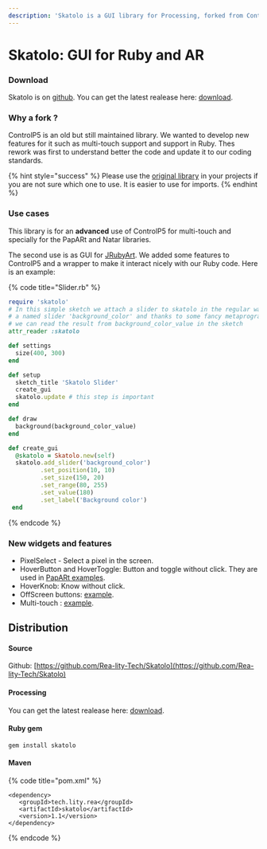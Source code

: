 ```yaml
---
description: 'Skatolo is a GUI library for Processing, forked from ControlP5'
---
```


# Skatolo: GUI for Ruby and AR

### Download

Skatolo is on [github](https://github.com/Rea-lity-Tech/Skatolo). You can get the latest realease here: [download](https://github.com/Rea-lity-Tech/Skatolo/releases/download/1.1.3/skatolo.tgz). 

### Why a fork ?

ControlP5 is an old but still maintained library. We wanted to develop new features for it such as multi-touch support and support in Ruby. Thes rework was first to understand better the code and update it to our coding standards.

{% hint style="success" %}
Please use the [original library](https://github.com/sojamo/controlp5) in your projects if you are not sure which one to use. It is easier to use for imports.
{% endhint %}

### Use cases

This library is for an **advanced** use of ControlP5 for multi-touch and specially for the PapARt and Natar libraries.

The second use is as GUI for [JRubyArt](https://github.com/ruby-processing/JRubyArt). We added some features to ControlP5 and a wrapper to make it interact nicely with our Ruby code. Here is an example:

{% code title="Slider.rb" %}
```ruby
require 'skatolo'
# In this simple sketch we attach a slider to skatolo in the regular way, with
# a named slider 'background_color' and thanks to some fancy metaprogramming
# we can read the result from background_color_value in the sketch
attr_reader :skatolo

def settings
  size(400, 300)
end

def setup
  sketch_title 'Skatolo Slider'
  create_gui
  skatolo.update # this step is important
end

def draw
  background(background_color_value)
end

def create_gui
  @skatolo = Skatolo.new(self)
  skatolo.add_slider('background_color')
         .set_position(10, 10)
         .set_size(150, 20)
         .set_range(80, 255)
         .set_value(180)
         .set_label('Background color')
 end

```
{% endcode %}

### New widgets and features

* PixelSelect - Select a pixel in the screen.
* HoverButton and HoverToggle: Button and toggle without click. They are used in [PapARt examples](https://github.com/poqudrof/Papart-examples/tree/unstable/first-examples/ProCamDepth/Gui).
* HoverKnob: Know without click.
* OffScreen buttons: [example](https://github.com/poqudrof/Skatolo/blob/master/examples/advanced/offscreen/offscreen.pde).
* Multi-touch : [example](https://github.com/Rea-lity-Tech/Skatolo/blob/master/examples/advanced/multitouch/multitouch.pde).

## Distribution 

#### Source

Github: [https://github.com/Rea-lity-Tech/Skatolo](https://github.com/Rea-lity-Tech/Skatolo)

#### Processing

You can get the latest realease here: [download](https://github.com/Rea-lity-Tech/Skatolo/releases/download/1.1.3/skatolo.tgz). 

#### Ruby gem

`gem install skatolo`

#### Maven

{% code title="pom.xml" %}
```markup
<dependency>
   <groupId>tech.lity.rea</groupId>
   <artifactId>skatolo</artifactId>
   <version>1.1</version>
</dependency>
```
{% endcode %}

